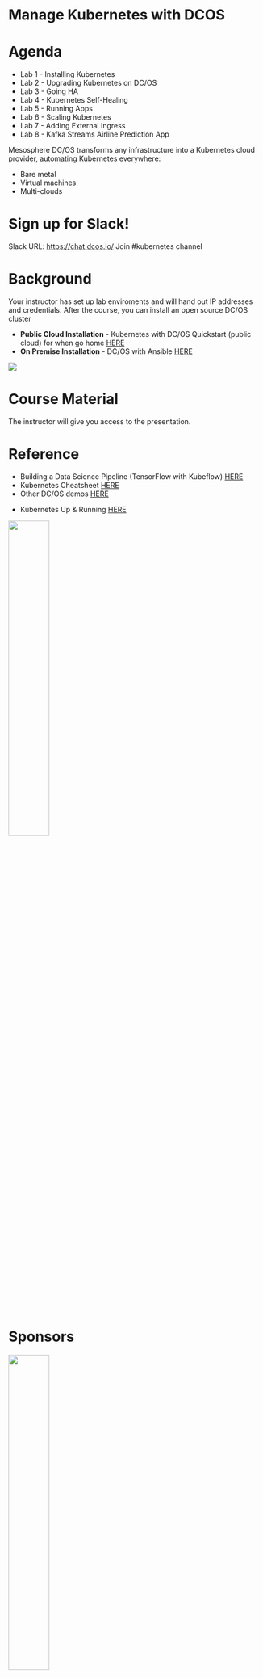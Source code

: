# Manage Kubernetes with DCOS
# Agenda
 
- Lab 1 - Installing Kubernetes
- Lab 2 - Upgrading Kubernetes on DC/OS
- Lab 3 - Going HA
- Lab 4 - Kubernetes Self-Healing
- Lab 5 - Running Apps
- Lab 6 - Scaling Kubernetes
- Lab 7 - Adding External Ingress
- Lab 8 - Kafka Streams Airline Prediction App

Mesosphere DC/OS transforms any infrastructure into a Kubernetes cloud provider, automating Kubernetes everywhere: 

* Bare metal
* Virtual machines
* Multi-clouds

# Sign up for Slack!
Slack URL: https://chat.dcos.io/
Join #kubernetes channel 



# Background

Your instructor has set up lab enviroments and will hand out IP addresses and credentials. After the course, you can install an open source DC/OS cluster 
* **Public Cloud Installation** - Kubernetes with DC/OS Quickstart (public cloud) for when go home [HERE](https://github.com/mesosphere/dcos-kubernetes-quickstart)
* **On Premise Installation** - DC/OS with Ansible [HERE](https://github.com/dcos-labs/ansible-dcos) 


![](https://i.imgur.com/rIJ1ZxF.png)

# Course Material

The instructor will give you access to the presentation. 

# Reference

* Building a Data Science Pipeline (TensorFlow with Kubeflow) [HERE](https://mesosphere.com/resources/building-data-science-platform/) 
* Kubernetes Cheatsheet [HERE](https://mesosphere.com/resources/kubernetes-cheatsheet/)
* Other DC/OS demos [HERE](https://github.com/dcos/demos/) 
<!--- * Community links [HERE]() --->  
* Kubernetes Up & Running [HERE](https://mesosphere.com/resources/running-kubernetes-oreilly-ebook/)

<img src="https://mesosphere.com/wp-content/uploads/2017/09/running-kubernetes_oreilly-ebook.png" width="40%">

# Sponsors

<img src="https://mesosphere.com/wp-content/uploads/2017/11/mesosphere-logo.png" width="40%">

